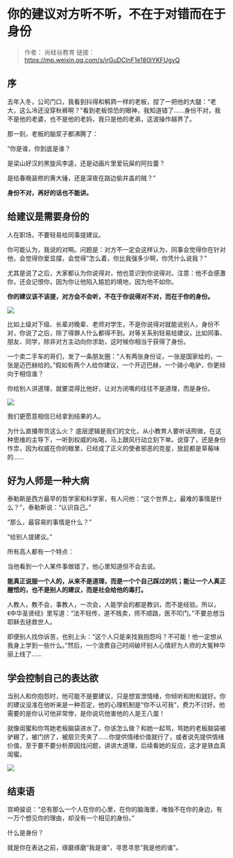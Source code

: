 # 你的建议对方听不听，不在于对错而在于身份

> 作者： 尚硅谷教育 链接：<https://mp.weixin.qq.com/s/irGuDClnF1e180lYKFUgvQ>

## 序

去年入冬，公司门口，我看到抖得和鹌鹑一样的老板，捏了一把他的大腿：“老大，这么冷还没穿秋裤啊？”看到老板惊恐的眼神，我知道错了……身份不对，我不是他的老婆，也不是他的老妈，我只是他的老弟，这波操作越界了。

那一刻，老板的脑浆子都沸腾了：

“你是谁，你到底是谁？

是梁山好汉的黑旋风李逵，还是动画片里爱玩屎的阿拉蕾？

是给春晚装修的黄大锤，还是深夜在路边偷井盖的贼？”

**身份不对，再好的话也不能讲。**

## 给建议是需要身份的

人在职场，不要轻易给同事提建议。

你可能认为，我说的对啊。问题是：对方不一定会这样认为，同事会觉得你在针对他，会觉得你爱显摆，会觉得“怎么着，你比我强多少啊，你凭什么说我？”

尤其是说了之后，大家都认为你说得对，他也意识到你说得对。注意：他不会感激你，还会记恨你，因为你让他陷入尴尬的境地，因为他不如你。

**你的建议该不该提，对方会不会听，不在于你说得对不对，而在于你的身份。**

![](https://images.bddxg.top/blog/202405251013947.webp)

比如上级对下级、长辈对晚辈、老师对学生，不是你说得对就能说别人，身份不对，你说了之后，除了得罪人什么都得不到。对等关系别轻易给建议，比如同事、朋友、同学，除非对方主动向你求助，这时候你相当于获得了身份。

一个卖二手车的哥们，发了一条朋友圈：“人有两张身份证，一张是国家给的，一张是迈巴赫给的。”假如有两个人给你建议，一个开迈巴赫，一个骑小电驴，你更倾向于相信谁？

你给别人讲道理，就要混得比他好，让对方闭嘴的往往不是道理，而是身份。

![](https://images.bddxg.top/blog/202405251014317.webp)

我们更愿意相信已经拿到结果的人。

为什么直播带货这么火？
底层逻辑是我们的文化，从小教育人要听话照做，在这种思维的主导下，一听到权威的吆喝，马上跟风行动立刻下单。说穿了，还是身份作祟，因为权威在你的眼里，已经成了正义的使者邪恶的克星，放屁都是草莓味的……

## 好为人师是一种大病

泰勒斯是西方最早的哲学家和科学家，有人问他：“这个世界上，最难的事情是什么？”，泰勒斯说：“认识自己。”

“那么，最容易的事情是什么？”

“给别人提建议。”

所有高人都有一个特点：

当他看到一个人某件事做错了，他心里知道但不会去说。

**能真正说服一个人的，从来不是道理，而是一个个自己踩过的坑；能让一个人真正醒悟的，也不是别人的建议，而是社会给他的毒打。**

人教人，教不会，事教人，一次会，人能学会的都是教训，而不是经验。所以，《中华圣贤经》里写道：“法不轻传，道不贱卖，师不顺路，医不叩门。”不要总想当耶稣去拯救世人。

即便别人找你诉苦，也别上头：“这个人只是来找我抱怨吗？不可能！他一定想从我身上学到一些什么。”然后，一个浪费自己时间破坏别人心情好为人师的大冤种华丽上线了……

## 学会控制自己的表达欲

当别人和你抱怨时，他可能不是要建议，只是想宣泄情绪，你倾听和附和就好。你的建议没准在他听来是一种否定，他的心理机制是“你不认可我”，费力不讨好。他需要的是你认可他非常惨，是你说坑他害他的人是王八蛋！

就像闺蜜和你骂她老板脑袋进水了，你该怎么做？和她一起骂，骂她的老板脑袋被驴踢了，被门挤了，被扇贝壳夹了……你提供情绪价值就行了，或者说先提供情绪价值，至于要不要分析原因找问题，讲讲大道理，后续看她的反应，这才是铁血真闺蜜。

![](https://images.bddxg.top/blog/202405251704031.webp)

## 结束语

宫崎骏说：“总有那么一个人在你的心里，在你的脑海里，唯独不在你的身边，有一万个想见你的理由，却没有一个相见的身份。”

什么是身份？

就是你在表达之前，琢磨琢磨“我是谁”，寻思寻思“我是他的谁”。
